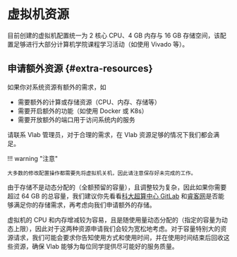 # 虚拟机资源

目前创建的虚拟机配置统一为 2 核心 CPU、4 GB 内存与 16 GB 存储空间，该配置足够进行大部分计算机学院课程学习活动（如使用 Vivado 等）。

## 申请额外资源 {#extra-resources}

如果你对系统资源有额外的需求，如

- 需要额外的计算或存储资源（CPU、内存、存储等）
- 需要开启额外的功能（如使用 Docker 或 K8s）
- 需要开放额外的端口用于访问系统内的服务

请联系 Vlab 管理员，对于合理的需求，在 Vlab 资源足够的情况下我们都会满足。

!!! warning "注意"

    大多数的修改配置操作都需要先将虚拟机关机，因此请注意保存好未完成的工作。

由于存储不是动态分配的（全额预留的容量），且调整较为复杂，因此如果你需要超过 64 GB 的总容量，我们建议你先看看[科大超算中心 GitLab](https://git.ustc.edu.cn/) 和[睿客网](https://rec.ustc.edu.cn/)是否能够满足你的存储需求，再考虑向我们申请额外的存储。

虚拟机的 CPU 和内存增减较为容易，且是随使用量动态分配的（指定的容量为动态上限），因此对于这两种资源申请我们会较为宽松地考虑。对于容量特别大的资源请求，我们可能会要求你告知使用方式和使用时间，并在使用时间结束后回收这些资源，确保 Vlab 能够为每位同学提供尽可能好的服务质量。
